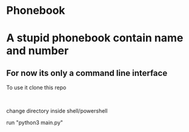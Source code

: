 # Phonebook
<h1>A stupid phonebook contain name and number</h1>
<h2>For now its only a command line interface</h1>

<p>To use it clone this repo </p><br>
<p>change directory inside shell/powershell</p>
<p>run "python3 main.py" </p>
